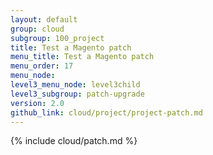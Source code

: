 ```yaml
---
layout: default
group: cloud
subgroup: 100_project
title: Test a Magento patch
menu_title: Test a Magento patch
menu_order: 17
menu_node: 
level3_menu_node: level3child
level3_subgroup: patch-upgrade
version: 2.0
github_link: cloud/project/project-patch.md
---
```


{% include cloud/patch.md %}